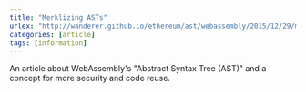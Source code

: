 ```yaml
---
title: "Merklizing ASTs"
urlex: "http://wanderer.github.io/ethereum/ast/webassembly/2015/12/29/merklizing-ASTs/"
categories: [article]
tags: [information]
---
```

An article about WebAssembly's "Abstract Syntax Tree (AST)" and a concept for more security and code reuse.